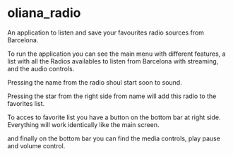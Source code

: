 # oliana_radio

An application to listen and save your favourites radio sources from Barcelona.

To run the application you can see the main menu with different features, a list with all the Radios availables to listen from Barcelona with streaming, and the audio controls.

Pressing the name from the radio shoul start soon to sound.

Pressing the star from the right side from name will add this radio to the favorites list.

To acces to favorite list you have a button on the bottom bar at right side. Everything will work identically like the main screen.

and finally on the bottom bar you can find the media controls, play pause and volume control.
